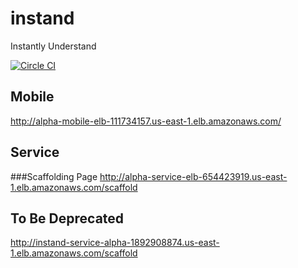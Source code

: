 # instand
Instantly Understand

[![Circle CI](https://circleci.com/gh/fmaj7/instand/tree/master.svg?style=svg&circle-token=d59c1da8150052e5d0bd3bea1ac832e334c90cd7)](https://circleci.com/gh/fmaj7/instand/tree/master)

## Mobile
http://alpha-mobile-elb-111734157.us-east-1.elb.amazonaws.com/

## Service
###Scaffolding Page
http://alpha-service-elb-654423919.us-east-1.elb.amazonaws.com/scaffold

## To Be Deprecated
http://instand-service-alpha-1892908874.us-east-1.elb.amazonaws.com/scaffold

